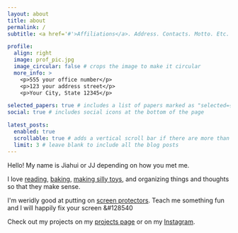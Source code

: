 ```yaml
---
layout: about
title: about
permalink: /
subtitle: <a href='#'>Affiliations</a>. Address. Contacts. Motto. Etc.

profile:
  align: right
  image: prof_pic.jpg
  image_circular: false # crops the image to make it circular
  more_info: >
    <p>555 your office number</p>
    <p>123 your address street</p>
    <p>Your City, State 12345</p>

selected_papers: true # includes a list of papers marked as "selected={true}"
social: true # includes social icons at the bottom of the page

latest_posts:
  enabled: true
  scrollable: true # adds a vertical scroll bar if there are more than 3 new posts items
  limit: 3 # leave blank to include all the blog posts
---
```


Hello! My name is Jiahui or JJ depending on how you met me.

I love <a target="_blank" class="no-text-decoration" href="https://www.goodreads.com/user/show/71647700-jiahui-jiang" title="reading"><u>reading</u></a>, <a class="no-text-decoration" href="{{ 'baking' | relative_url }}" title="baking"><u>baking</u></a>, [making silly toys](/projects/), and organizing things and thoughts so that they make sense.

I'm weridly good at putting on [screen protectors](/screen_protectors). Teach me something fun and I will happily fix your screen &#128540

Check out my projects on my [projects page](/projects/) or on my [Instagram](https://www.instagram.com/jj.alittleginger/).
